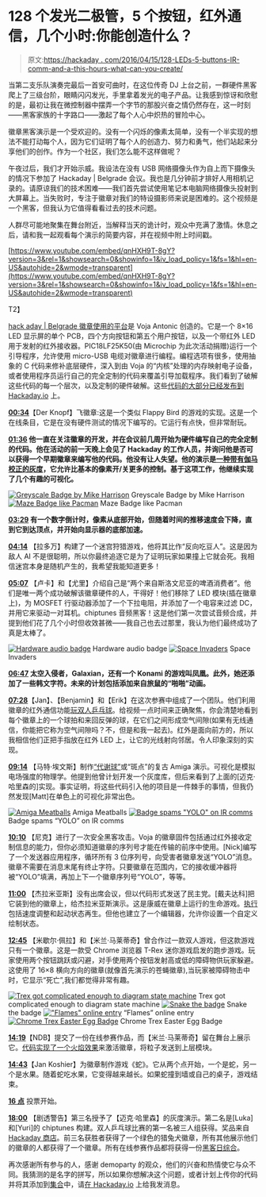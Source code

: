 # 128 个发光二极管，5 个按钮，红外通信，几个小时:你能创造什么？

> 原文:[https://hackaday . com/2016/04/15/128-LEDs-5-buttons-IR-comm-and-a-this-hours-what-can-you-create/](https://hackaday.com/2016/04/15/128-leds-5-buttons-ir-comm-and-a-few-hours-what-could-you-create/)

当第二支乐队演奏完最后一首安可曲时，在这位传奇 DJ 上台之前，一群硬件黑客爬上了三级台阶，眼睛闪闪发光，手里拿着发光的电子产品。让我感到惊讶和欣慰的是，最初让我在微控制器中摆弄一个字节的那股兴奋之情仍然存在，这一时刻——黑客家族的十字路口——激起了每个人心中炽热的冒险中心。

徽章黑客演示是一个受欢迎的。没有一个闪烁的像素太简单，没有一个半实现的想法不能打动每个人，因为它们证明了每个人的创造力、努力和勇气，他们站起来分享他们的创作。作为一个社区，我们怎么能不这样做呢？

午夜过后，我们才开始示威。我设法在没有 USB 网络摄像头作为自上而下摄像头的情况下参加了 Hackaday | Belgrade 会议。我也是几分钟前才排好人用相机记录的。请原谅我们的技术困难——我们首先尝试使用笔记本电脑网络摄像头投射到大屏幕上。当失败时，专注于徽章对我们的特设摄影师来说是困难的。这个视频是一个黑客，但我认为它值得看看过去的技术问题。

人群尽可能地聚集在舞台附近，当解释当天的诡计时，观众中充满了激情。休息之后，请和我一起观看每个演示的简要内容，并在视频中附上时间戳。

 [https://www.youtube.com/embed/qnHXH9T-8gY?version=3&rel=1&showsearch=0&showinfo=1&iv_load_policy=1&fs=1&hl=en-US&autohide=2&wmode=transparent](https://www.youtube.com/embed/qnHXH9T-8gY?version=3&rel=1&showsearch=0&showinfo=1&iv_load_policy=1&fs=1&hl=en-US&autohide=2&wmode=transparent)

T2】

[hack aday | Belgrade 徽章使用的平台](https://hackaday.io/project/9509-badge-for-hackaday-belgrade-conference)是 Voja Antonic 创造的。它是一个 8×16 LED 显示屏的单个 PCB，四个方向按钮和第五个用户按钮，以及一个带红外 LED 用于发射的红外接收器。PIC18LF25K50(由 Microchip 为此次活动捐赠)运行一个引导程序，允许使用 micro-USB 电缆对徽章进行编程。编程选项有很多，使用抽象的 C 代码来修补底层硬件，深入到由 Voja 的“内核”处理的内存映射电子设备，或者使用程序员运行自己的完全定制的代码来覆盖引导加载程序。我们看到了破解这些代码的每一个层次，以及定制的硬件破解。这些[代码的大部分已经发布到 Hackaday.io](https://hackaday.io/contest/10521-belgrade-badge-demoscene) 上。

**[00:34](https://www.youtube.com/watch?v=qnHXH9T-8gY&t=34s)**【Der Knopf】飞徽章:这是一个类似 Flappy Bird 的游戏的实现。这是一个在线条目，它是在没有硬件测试的情况下编写的。它运行有点快，但非常耐玩。

**[01:36](https://www.youtube.com/watch?v=qnHXH9T-8gY&t=96s) 他一直在关注徽章的开发，并在会议前几周开始为硬件编写自己的完全定制的代码。他在活动的前一天晚上会见了 Hackaday 的工作人员，并询问他是否可以获得一个早期徽章来编写他的代码。他没有让人失望。他的演示是[一种带有伽马校正的灰度](https://hackaday.io/project/10818-hackaday-belgrade-badge-greyscale-display)，它允许比基本的像素开/关更多的控制。基于这项工作，他继续实现了几个有趣的可视化。**

 [![Greyscale Badge by Mike Harrison](../Images/13edd30b95990299096b1541f4b6ea6f.png "mike-harrison-grayscale-belgrade-badge")](https://hackaday.com/2016/04/15/128-leds-5-buttons-ir-comm-and-a-few-hours-what-could-you-create/mike-harrison-grayscale-belgrade-badge/) Greyscale Badge by Mike Harrison [![Maze Badge like Pacman](../Images/3110fe5ee5b5d47c4f5ee506b5391d6b.png "DSC_0973")](https://hackaday.com/2016/04/15/128-leds-5-buttons-ir-comm-and-a-few-hours-what-could-you-create/dsc_0973/) Maze Badge like Pacman

**[03:29](https://www.youtube.com/watch?v=qnHXH9T-8gY&t=3m29s) 有一个数字倒计时，像素从底部开始，但随着时间的推移速度会下降，直到它到达顶点，并开始向显示器的底部加速。**

**[04:14](https://www.youtube.com/watch?v=qnHXH9T-8gY&t=4m14s)** 【拉多万】构建了一个迷宫狩猎游戏，他将其比作“反向吃豆人”。这是因为敌人 AI 不是很聪明，所以你最终追逐它是为了证明玩家如果撞上它就会死。我相信迷宫本身是随机产生的，我希望我能知道更多！

**[05:07](https://www.youtube.com/watch?v=qnHXH9T-8gY&t=5m7s)** 【卢卡】和【尤里】介绍自己是“两个来自斯洛文尼亚的啤酒消费者”。他们是唯一两个成功破解该徽章硬件的人，干得好！他们移除了 LED 模块(插在徽章上)，为 MOSFET 行驱动器添加了一个下拉电阻，并添加了一个电容来过滤 DC，并用它来驱动一对耳机。chiptunes 音频黑客！这是他们第一次尝试音频合成，并提到他们花了几个小时但收效甚微——我自己也去过那里，我认为他们最终成功了真是太棒了。

 [![Hardware audio badge](../Images/40e047ef7177739b41fc9d730c4c4064.png "DSC_0972")](https://hackaday.com/2016/04/15/128-leds-5-buttons-ir-comm-and-a-few-hours-what-could-you-create/dsc_0972/) Hardware audio badge [![Space Invaders](../Images/eb0e9d80b4053f8b316388e110164bba.png "DSC_0970")](https://hackaday.com/2016/04/15/128-leds-5-buttons-ir-comm-and-a-few-hours-what-could-you-create/dsc_0970/) Space Invaders

**[06:47](https://www.youtube.com/watch?v=qnHXH9T-8gY&t=6m47s) 太空入侵者，Galaxian，还有一个 Konami 的游戏叫凤凰。此外，她还添加了一些韩文字符。未来的计划包括添加来自旅鼠的“啪啪”动画。**

**[07:28](https://www.youtube.com/watch?v=qnHXH9T-8gY&t=7m28s)**【Jan】、【Benjamin】和【Erik】在这次参赛中组成了一个团队。他们利用徽章的红外通信功能[玩双人乒乓球](https://hackaday.io/project/10839-hackaday-badge-pong-multiplayer)。给视频一点时间来正确聚焦，你会清楚地看到每个徽章上的一个球拍和来回反弹的球，在它们之间形成空气间隙(如果有无线通信，你能把它称为空气间隙吗？不，但是和我一起去)。红外是面向前方的，所以我相信他们正把手指放在红外 LED 上，让它的光线射向邻居。令人印象深刻的实现。

**[09:14](https://www.youtube.com/watch?v=qnHXH9T-8gY&t=9m14s)** 【马特·埃文斯】制作[“代谢球”](https://hackaday.io/project/10832-hackaday-badge-metaballs)或“斑点”的复古 Amiga 演示。可视化是模拟电场强度的物理学。他提到他曾计划开发一个灰度库，但后来看到了上面的[迈克·哈里森的]实现。事实证明，将这些代码引入他的项目是一件棘手的事情，但我仍然发现[Matt]在单色上的可视化非常出色。

 [![Amiga Meatballs](../Images/b306734fb26eefa9d8eda4655923601d.png "DSC_0978")](https://hackaday.com/2016/04/15/128-leds-5-buttons-ir-comm-and-a-few-hours-what-could-you-create/dsc_0978/) Amiga Meatballs [![Badge spams "YOLO" on IR comms](../Images/61486eae3b254f1ecc8b17162d90f43a.png "DSC_0968")](https://hackaday.com/2016/04/15/128-leds-5-buttons-ir-comm-and-a-few-hours-what-could-you-create/dsc_0968/) Badge spams “YOLO” on IR comms

**[10:10](https://www.youtube.com/watch?v=qnHXH9T-8gY&t=10m10s)** 【尼克】进行了一次安全黑客攻击。Voja 的徽章固件包括通过红外接收定制信息的能力，但你必须知道徽章的序列号才能在传输的前序中使用。[Nick]编写了一个发送器应用程序，循环所有 3 位序列号，向受害者徽章发送“YOLO”消息。徽章不需要在消息末尾有终止字符。只要徽章在范围内，它的接收缓冲器将被“YOLO”填满，再加上下一个徽章序列号“YOLO”，等等。

**[11:00](https://www.youtube.com/watch?v=qnHXH9T-8gY&t=11m0s)** 【杰拉米亚斯】没有出席会议，但以代码形式发送了民主党。[戴夫达科]把它装到他的徽章上，给杰拉米亚斯演示。这是康威在徽章上运行的生命游戏。[执行](https://hackaday.io/project/10545-hackaday-belgrade-badge-firmware-hacking)包括速度调整和起动状态再生。但他也建立了一个编辑器，允许你设置一个自定义绘制状态。

**[12:45](https://www.youtube.com/watch?v=qnHXH9T-8gY&t=12m45s)** 【米歇尔·佩拉】和【米兰·马莱蒂奇】曾合作过一款双人游戏，但这款游戏只有一个徽章。这是一款受 Chrome 浏览器 T-Rex 迷你游戏启发的跑步游戏。玩家使用两个按钮跳跃或闪避，对手使用两个按钮发射高或低的障碍物供玩家躲避。这使用了 16×8 横向方向的徽章(就像首先演示的苍蝇徽章),当玩家被障碍物击中时，它显示“死亡”,我们都觉得非常有趣。

 [![Trex got complicated enough to diagram state machine](../Images/59bcaa7fb5cdf3bbe28ae81b88918ebb.png "DSC_0980")](https://hackaday.com/2016/04/15/128-leds-5-buttons-ir-comm-and-a-few-hours-what-could-you-create/dsc_0980/) Trex got complicated enough to diagram state machine [![Snake the badge](../Images/04075f6848c0ee1c4588ba2d474b2d4c.png "DSC_0963")](https://hackaday.com/2016/04/15/128-leds-5-buttons-ir-comm-and-a-few-hours-what-could-you-create/dsc_0963/) Snake the badge [!["Flames" online entry](../Images/1e8ce27ca9dd0f9bfaffa1a25386325f.png "DSC_0976")](https://hackaday.com/2016/04/15/128-leds-5-buttons-ir-comm-and-a-few-hours-what-could-you-create/dsc_0976/) “Flames” online entry [![Chrome Trex Easter Egg Badge](../Images/8f295e98a9d31d8f9b4ae60e5b20cc11.png "DSC_0964")](https://hackaday.com/2016/04/15/128-leds-5-buttons-ir-comm-and-a-few-hours-what-could-you-create/dsc_0964/) Chrome Trex Easter Egg Badge

**[14:19](https://www.youtube.com/watch?v=qnHXH9T-8gY&t=14m19s)**【NDB】提交了一份在线参赛作品，而【米兰·马莱蒂奇】留在舞台上展示它。[代码实现了一个火焰效果](https://hackaday.io/project/10721-hackaday-belgrade-badge-flames)来激活徽章，将粒子发送到上层模块。

**[14:43](https://www.youtube.com/watch?v=qnHXH9T-8gY&t=14m43s)**【Jan Koshier】为徽章制作游戏《蛇》。它从两个点开始，一个是蛇，另一个是水果。随着蛇吃水果，它变得越来越长。如果蛇撞到墙或自己的桌子，游戏结束。

**[16 点](https://www.youtube.com/watch?v=qnHXH9T-8gY&t=16m1s)** 投票开始。

**[18:00](https://www.youtube.com/watch?v=qnHXH9T-8gY&t=18m1s)** 【剧透警告】第三名授予了【迈克·哈里森】的灰度演示。第二名是[Luka]和[Yuri]的 chiptunes 构建。双人乒乓球比赛的第一名被三人组获得。奖品来自 [Hackaday 商店](http://store.hackaday.com/)。前三名获胜者获得了一个绿色的猎兔犬徽章，所有其他展示他们的徽章的人都获得了一个徽章。所有在线参赛作品都将获得一份[黑客日综合](http://store.hackaday.com/products/hackaday-omnibus-2015)。

再次感谢所有参与的人，感谢 demoparty 的观众，他们的兴奋和热情使它与众不同。我猜测的是名字的拼写，所以如果你想解决这个问题，或者计划上传你的代码并将其添加到[集合](https://hackaday.io/submissions/belgradeBadgeDemoscene/list)中，请[在 Hackaday.io](https://hackaday.io/mike) 上给我发消息。